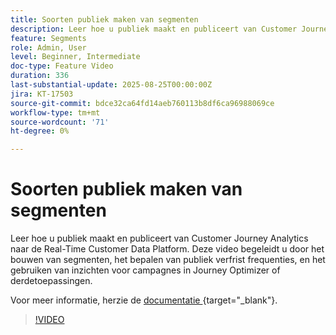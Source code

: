 ```yaml
---
title: Soorten publiek maken van segmenten
description: Leer hoe u publiek maakt en publiceert van Customer Journey Analytics naar de Real-Time Customer Data Platform.
feature: Segments
role: Admin, User
level: Beginner, Intermediate
doc-type: Feature Video
duration: 336
last-substantial-update: 2025-08-25T00:00:00Z
jira: KT-17503
source-git-commit: bdce32ca64fd14aeb760113b8df6ca96988069ce
workflow-type: tm+mt
source-wordcount: '71'
ht-degree: 0%

---
```


# Soorten publiek maken van segmenten

Leer hoe u publiek maakt en publiceert van Customer Journey Analytics naar de Real-Time Customer Data Platform. Deze video begeleidt u door het bouwen van segmenten, het bepalen van publiek verfrist frequenties, en het gebruiken van inzichten voor campagnes in Journey Optimizer of derdetoepassingen.

Voor meer informatie, herzie de [&#x200B; documentatie &#x200B;](https://experienceleague.adobe.com/nl/docs/analytics-platform/using/cja-components/audiences/publish){target="_blank"}.

>[!VIDEO](https://video.tv.adobe.com/v/3471279/?learn=on&captions=dut)
